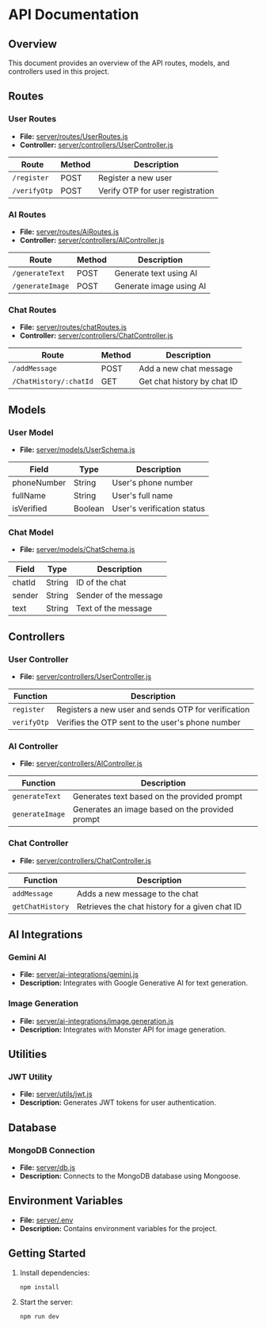 # API Documentation

## Overview

This document provides an overview of the API routes, models, and controllers used in this project.

## Routes

### User Routes

- **File:** [server/routes/UserRoutes.js](server/routes/UserRoutes.js)
- **Controller:** [server/controllers/UserController.js](server/controllers/UserController.js)

| Route          | Method | Description                   |
| -------------- | ------ | ----------------------------- |
| `/register`    | POST   | Register a new user           |
| `/verifyOtp`   | POST   | Verify OTP for user registration |

### AI Routes

- **File:** [server/routes/AiRoutes.js](server/routes/AiRoutes.js)
- **Controller:** [server/controllers/AIController.js](server/controllers/AIController.js)

| Route              | Method | Description                   |
| ------------------ | ------ | ----------------------------- |
| `/generateText`    | POST   | Generate text using AI        |
| `/generateImage`   | POST   | Generate image using AI       |

### Chat Routes

- **File:** [server/routes/chatRoutes.js](server/routes/chatRoutes.js)
- **Controller:** [server/controllers/ChatController.js](server/controllers/ChatController.js)

| Route                    | Method | Description                   |
| ------------------------ | ------ | ----------------------------- |
| `/addMessage`            | POST   | Add a new chat message        |
| `/ChatHistory/:chatId`   | GET    | Get chat history by chat ID   |

## Models

### User Model

- **File:** [server/models/UserSchema.js](server/models/UserSchema.js)

| Field        | Type    | Description                   |
| ------------ | ------- | ----------------------------- |
| phoneNumber  | String  | User's phone number           |
| fullName     | String  | User's full name              |
| isVerified   | Boolean | User's verification status    |

### Chat Model

- **File:** [server/models/ChatSchema.js](server/models/ChatSchema.js)

| Field    | Type   | Description                   |
| -------- | ------ | ----------------------------- |
| chatId   | String | ID of the chat                |
| sender   | String | Sender of the message         |
| text     | String | Text of the message           |

## Controllers

### User Controller

- **File:** [server/controllers/UserController.js](server/controllers/UserController.js)

| Function      | Description                                           |
| ------------- | ----------------------------------------------------- |
| `register`    | Registers a new user and sends OTP for verification   |
| `verifyOtp`   | Verifies the OTP sent to the user's phone number      |

### AI Controller

- **File:** [server/controllers/AIController.js](server/controllers/AIController.js)

| Function          | Description                                           |
| ----------------- | ----------------------------------------------------- |
| `generateText`    | Generates text based on the provided prompt           |
| `generateImage`   | Generates an image based on the provided prompt       |

### Chat Controller

- **File:** [server/controllers/ChatController.js](server/controllers/ChatController.js)

| Function          | Description                                           |
| ----------------- | ----------------------------------------------------- |
| `addMessage`      | Adds a new message to the chat                        |
| `getChatHistory`  | Retrieves the chat history for a given chat ID        |

## AI Integrations

### Gemini AI

- **File:** [server/ai-integrations/gemini.js](server/ai-integrations/gemini.js)
- **Description:** Integrates with Google Generative AI for text generation.

### Image Generation

- **File:** [server/ai-integrations/image.generation.js](server/ai-integrations/image.generation.js)
- **Description:** Integrates with Monster API for image generation.

## Utilities

### JWT Utility

- **File:** [server/utils/jwt.js](server/utils/jwt.js)
- **Description:** Generates JWT tokens for user authentication.

## Database

### MongoDB Connection

- **File:** [server/db.js](server/db.js)
- **Description:** Connects to the MongoDB database using Mongoose.

## Environment Variables

- **File:** [server/.env](server/.env)
- **Description:** Contains environment variables for the project.

## Getting Started

1. Install dependencies:

   ```bash
   npm install
   ```
2. Start the server:
   ```bash
   npm run dev
   ```
